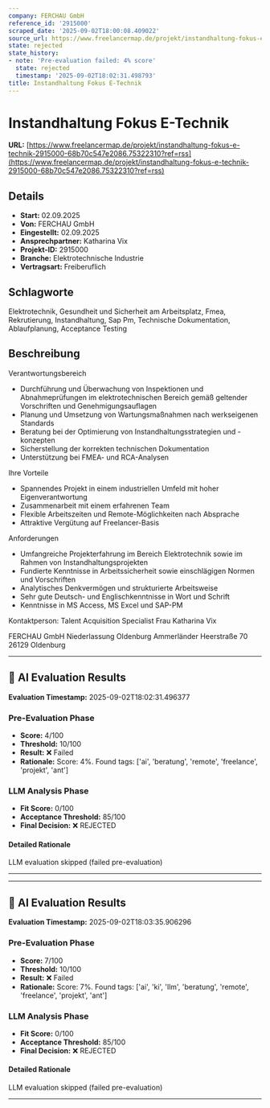```yaml
---
company: FERCHAU GmbH
reference_id: '2915000'
scraped_date: '2025-09-02T18:00:08.409022'
source_url: https://www.freelancermap.de/projekt/instandhaltung-fokus-e-technik-2915000-68b70c547e2086.75322310?ref=rss
state: rejected
state_history:
- note: 'Pre-evaluation failed: 4% score'
  state: rejected
  timestamp: '2025-09-02T18:02:31.498793'
title: Instandhaltung Fokus E-Technik
---
```



# Instandhaltung Fokus E-Technik
**URL:** [https://www.freelancermap.de/projekt/instandhaltung-fokus-e-technik-2915000-68b70c547e2086.75322310?ref=rss](https://www.freelancermap.de/projekt/instandhaltung-fokus-e-technik-2915000-68b70c547e2086.75322310?ref=rss)
## Details
- **Start:** 02.09.2025
- **Von:** FERCHAU GmbH
- **Eingestellt:** 02.09.2025
- **Ansprechpartner:** Katharina Vix
- **Projekt-ID:** 2915000
- **Branche:** Elektrotechnische Industrie
- **Vertragsart:** Freiberuflich

## Schlagworte
Elektrotechnik, Gesundheit und Sicherheit am Arbeitsplatz, Fmea, Rekrutierung, Instandhaltung, Sap Pm, Technische Dokumentation, Ablaufplanung, Acceptance Testing

## Beschreibung
Verantwortungsbereich
* Durchführung und Überwachung von Inspektionen und Abnahmeprüfungen im elektrotechnischen Bereich gemäß geltender Vorschriften und
Genehmigungsauflagen
* Planung und Umsetzung von Wartungsmaßnahmen nach werkseigenen Standards
* Beratung bei der Optimierung von Instandhaltungsstrategien und -konzepten
* Sicherstellung der korrekten technischen Dokumentation
* Unterstützung bei FMEA- und RCA-Analysen

Ihre Vorteile
* Spannendes Projekt in einem industriellen Umfeld mit hoher Eigenverantwortung
* Zusammenarbeit mit einem erfahrenen Team
* Flexible Arbeitszeiten und Remote-Möglichkeiten nach Absprache
* Attraktive Vergütung auf Freelancer-Basis

Anforderungen
* Umfangreiche Projekterfahrung im Bereich Elektrotechnik sowie im Rahmen von Instandhaltungsprojekten
* Fundierte Kenntnisse in Arbeitssicherheit sowie einschlägigen Normen und Vorschriften
* Analytisches Denkvermögen und strukturierte Arbeitsweise
* Sehr gute Deutsch- und Englischkenntnisse in Wort und Schrift
* Kenntnisse in MS Access, MS Excel und SAP-PM

Kontaktperson: Talent Acquisition Specialist Frau Katharina Vix

FERCHAU GmbH
Niederlassung Oldenburg
Ammerländer Heerstraße 70
26129 Oldenburg

---

## 🤖 AI Evaluation Results

**Evaluation Timestamp:** 2025-09-02T18:02:31.496377

### Pre-Evaluation Phase
- **Score:** 4/100
- **Threshold:** 10/100
- **Result:** ❌ Failed
- **Rationale:** Score: 4%. Found tags: ['ai', 'beratung', 'remote', 'freelance', 'projekt', 'ant']

### LLM Analysis Phase
- **Fit Score:** 0/100
- **Acceptance Threshold:** 85/100
- **Final Decision:** ❌ REJECTED

#### Detailed Rationale
LLM evaluation skipped (failed pre-evaluation)

---


---

## 🤖 AI Evaluation Results

**Evaluation Timestamp:** 2025-09-02T18:03:35.906296

### Pre-Evaluation Phase
- **Score:** 7/100
- **Threshold:** 10/100
- **Result:** ❌ Failed
- **Rationale:** Score: 7%. Found tags: ['ai', 'ki', 'llm', 'beratung', 'remote', 'freelance', 'projekt', 'ant']

### LLM Analysis Phase
- **Fit Score:** 0/100
- **Acceptance Threshold:** 85/100
- **Final Decision:** ❌ REJECTED

#### Detailed Rationale
LLM evaluation skipped (failed pre-evaluation)

---
